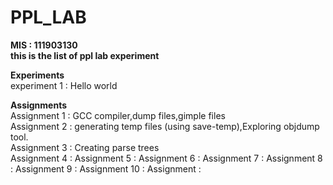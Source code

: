 # PPL_LAB
<b> MIS : 111903130 </b><br>
<b>this is the list of ppl lab experiment</b><br>

<b>Experiments</b><br>
experiment 1 : Hello world<br>


<b>Assignments</b><br>
Assignment 1 : GCC compiler,dump files,gimple files<br>
Assignment 2 : generating temp files (using save-temp),Exploring objdump tool.<br>
Assignment 3 : Creating parse trees<br>
Assignment 4 :
Assignment 5 :
Assignment 6 :
Assignment 7 :
Assignment 8 :
Assignment 9 :
Assignment 10 :
Assignment   :
